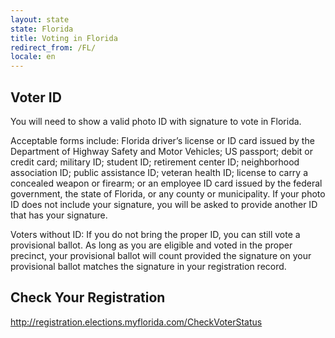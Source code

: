 ```yaml
---
layout: state
state: Florida
title: Voting in Florida
redirect_from: /FL/
locale: en
---
```


## Voter ID

You will need to show a valid photo ID with signature to vote in Florida.

Acceptable forms include: Florida driver’s license or ID card issued by the Department of Highway Safety and Motor Vehicles; US passport; debit or credit card; military ID; student ID; retirement center ID; neighborhood association ID; public assistance ID; veteran health ID; license to carry a concealed weapon or firearm; or an employee ID card issued by the federal government, the state of Florida, or any county or municipality. If your photo ID does not include your signature, you will be asked to provide another ID that has your signature.

Voters without ID: If you do not bring the proper ID, you can still vote a provisional ballot. As long as you are eligible and voted in the proper precinct, your provisional ballot will count provided the signature on your provisional ballot matches the signature in your registration record.

## Check Your Registration

<http://registration.elections.myflorida.com/CheckVoterStatus>

